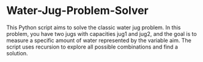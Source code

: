 # Water-Jug-Problem-Solver

This Python script aims to solve the classic water jug problem. In this problem, you have two jugs with capacities jug1 and jug2, and the goal is to measure a specific amount of water represented by the variable aim. The script uses recursion to explore all possible combinations and find a solution.
